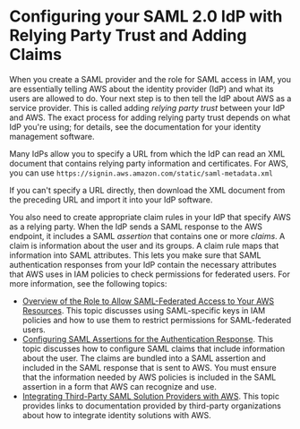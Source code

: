 # Configuring your SAML 2\.0 IdP with Relying Party Trust and Adding Claims<a name="id_roles_providers_create_saml_relying-party"></a>

When you create a SAML provider and the role for SAML access in IAM, you are essentially telling AWS about the identity provider \(IdP\) and what its users are allowed to do\. Your next step is to then tell the IdP about AWS as a service provider\. This is called adding *relying party trust* between your IdP and AWS\. The exact process for adding relying party trust depends on what IdP you're using; for details, see the documentation for your identity management software\. 

Many IdPs allow you to specify a URL from which the IdP can read an XML document that contains relying party information and certificates\. For AWS, you can use `https://signin.aws.amazon.com/static/saml-metadata.xml`

If you can't specify a URL directly, then download the XML document from the preceding URL and import it into your IdP software\. 

You also need to create appropriate claim rules in your IdP that specify AWS as a relying party\. When the IdP sends a SAML response to the AWS endpoint, it includes a SAML *assertion* that contains one or more *claims*\. A claim is information about the user and its groups\. A claim rule maps that information into SAML attributes\. This lets you make sure that SAML authentication responses from your IdP contain the necessary attributes that AWS uses in IAM policies to check permissions for federated users\. For more information, see the following topics:
+  [Overview of the Role to Allow SAML\-Federated Access to Your AWS Resources](id_roles_providers_saml.md#CreatingSAML-configuring-role)\. This topic discusses using SAML\-specific keys in IAM policies and how to use them to restrict permissions for SAML\-federated users\. 
+ [Configuring SAML Assertions for the Authentication Response](id_roles_providers_create_saml_assertions.md)\. This topic discusses how to configure SAML claims that include information about the user\. The claims are bundled into a SAML assertion and included in the SAML response that is sent to AWS\. You must ensure that the information needed by AWS policies is included in the SAML assertion in a form that AWS can recognize and use\.
+  [Integrating Third\-Party SAML Solution Providers with AWS](id_roles_providers_saml_3rd-party.md)\. This topic provides links to documentation provided by third\-party organizations about how to integrate identity solutions with AWS\. 